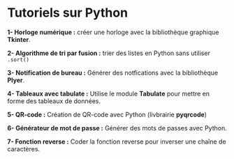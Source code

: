 # Tutoriels sur Python

**1- Horloge numérique :** créer une horloge avec la bibliothèque graphique **Tkinter**.

**2- Algorithme de tri par fusion :** trier des listes en Python sans utiliser `.sort()`

**3- Notification de bureau :** Générer des notfications avec la bibliothèque **Plyer**.

**4- Tableaux avec tabulate :** Utilise le module **Tabulate** pour mettre en forme des tableaux de données.

**5- QR-code :** Création de QR-code avec Python (livbrairie **pyqrcode**)

**6- Générateur de mot de passe :** Générer des mots de passes avec Python. 

**7- Fonction reverse :** Coder la fonction reverse pour inverser une chaîne de caractères.
